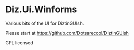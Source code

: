 # Diz.Ui.Winforms
Various bits of the UI for DiztinGUIsh.

Please start at https://github.com/Dotsarecool/DiztinGUIsh

GPL licensed
